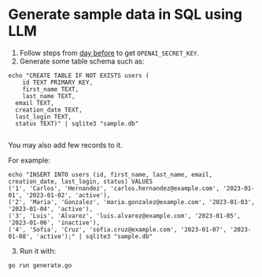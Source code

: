 # Generate sample data in SQL using LLM

1. Follow steps from [day before](../05-sample-sql-data/README.md) to get `OPENAI_SECRET_KEY`.
2. Generate some table schema such as:
```
echo "CREATE TABLE IF NOT EXISTS users (
	id TEXT PRIMARY KEY,
	first_name TEXT,
	last_name TEXT,
  email TEXT,
  creation_date TEXT,
  last_login TEXT,
  status TEXT)" | sqlite3 "sample.db"
  
```
You may also add few records to it.

For example:
```
echo "INSERT INTO users (id, first_name, last_name, email, creation_date, last_login, status) VALUES
('1', 'Carlos', 'Hernandez', 'carlos.hernandez@example.com', '2023-01-01', '2023-01-02', 'active'),
('2', 'Maria', 'Gonzalez', 'maria.gonzalez@example.com', '2023-01-03', '2023-01-04', 'active'),
('3', 'Luis', 'Alvarez', 'luis.alvarez@example.com', '2023-01-05', '2023-01-06', 'inactive'),
('4', 'Sofia', 'Cruz', 'sofia.cruz@example.com', '2023-01-07', '2023-01-08', 'active');" | sqlite3 "sample.db"
```

3. Run it with:
```
go run generate.go
```
